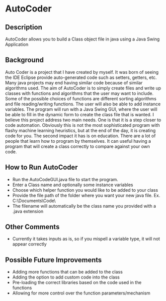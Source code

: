 # AutoCoder

## Description
AutoCoder allows you to build a Class object file in java using a Java Swing Application

## Background
Auto Coder is a project that I have created by myself. It was born of seeing the IDE Eclipse provide auto-generated code such as setters, getters, etc. Many java projects may end having similar code because of similar algorithms used. The aim of AutoCoder is to simply create files and write up classes with functions and algorithms that the user may want to include. Some of the possible choices of functions are different sorting algorithms and file reading/writing functions. The user will also be able to add instance variables. The program will run with a Java Swing GUI, where the user will be able to fill in the dynamic form to create the class file that is wanted. 
I believe this project address two main needs. One is that it is a step closer to code automation. Obviously this is not the most sophisticated program with flashy machine learning heuristics, but at the end of the day, it is creating code for you. The second impact it has is on education. There are a lot of people that learn how to program by themselves. It can useful having a program that will create a class correctly to compare against your own code. 

## How to Run AutoCoder
* Run the AutoCodeGUI.java file to start the program.
* Enter a Class name and optionally some instance variables
* Choose which helper function you would like to be added to your class
* Provide the file path of the folder where you want your new java file. Ex. C:\Documents\Code\
* The filename will automatically be the class name you provided with a .java extension

## Other Comments
* Currently it takes inputs as is, so if you mispell a variable type, it will not appear correctly

## Possible Future Improvements
* Adding more functions that can be added to the class
* Adding the option to add custom code into the class
* Pre-loading the correct libraries based on the code used in the functions
* Allowing for more control over the function parameters/mechanism
